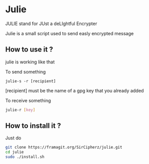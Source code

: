 # Julie

JULIE stand for JUst a deLIghtful Encrypter

Julie is a small script used to send easly encrypted message

## How to use it ?

julie is working like that

To send something
```
julie-s -r [recipient]
```
[recipient] must be the name of a gpg key that you already added

To receive something
```bash
julie-r [key]
```

## How to install it ?

Just do
```bash
git clone https://framagit.org/SirCipherz/julie.git
cd julie
sudo ./install.sh
```